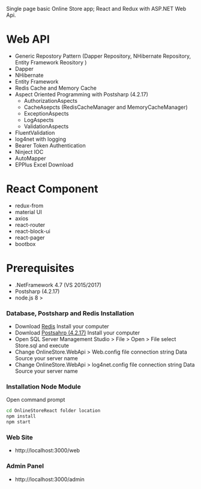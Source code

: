 Single page basic Online Store app; React and Redux with ASP.NET Web Api.

# Web API
- Generic Repostory Pattern (Dapper Repository, NHibernate Repository, Entity Framework Reository )
- Dapper
- NHibernate
- Entity Framework
- Redis Cache and Memory Cache
- Aspect Oriented Programming with Postsharp (4.2.17)
  - AuthorizationAspects
  - CacheAsepcts (RedisCacheManager and MemoryCacheManager)
  - ExceptionAspects
  - LogAspects
  - ValidationAspects
- FluentValidation
- log4net with logging
- Bearer Token Authentication
- Ninject IOC
- AutoMapper
- EPPlus Excel Download

# React Component
  - redux-from
  - material UI
  - axios
  - react-router
  - react-block-ui
  - react-pager
  - bootbox
  
# Prerequisites
  
  - .NetFramework 4.7 (VS 2015/2017)
  - Postsharp (4.2.17)
  - node.js 8 >

### Database, Postsharp and Redis Installation

* Download [Redis](https://github.com/MicrosoftArchive/redis/releases) Install your computer
* Download [Postsahrp (4.2.17)](https://www.postsharp.net/downloads/postsharp-4.2/v4.2.17) Install your computer
* Open SQL Server Management Studio > File > Open > File  select Store.sql and execute
* Change OnlineStore.WebApi > Web.config file connection string Data Source your server name
* Change OnlineStore.WebApi > log4net.config file connection string Data Source your server name


### Installation Node Module

Open command prompt

```sh
cd OnlineStoreReact folder location
npm install 
npm start
```
### Web Site
- http&#58;//localhost:3000/web

### Admin Panel
- http&#58;//localhost:3000/admin
